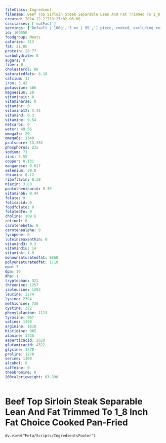 ```yaml
---
fileClass: Ingredient
filename: Beef Top Sirloin Steak Separable Lean And Fat Trimmed To 1_8 Inch Fat Choice Cooked Pan-Fried
created: 2024-12-21T19:27:02-06:00
cssclasses: ['nutFact']
servings: ['Default | 100g','3 oz | 85','1 piece, cooked, excluding refuse (yield from 1 lb raw meat with refuse) | 307']
id: 169550
foodgroup: Meats
calories: 313
fat: 21.06
protein: 28.77
carbohydrate: 0
sugars: 0
fiber: 0
cholesterol: 98
saturatedfats: 8.18
calcium: 12
iron: 3.42
potassium: 406
magnesium: 28
vitaminaiu: 0
vitaminarae: 0
vitaminc: 0
vitaminb12: 3.34
vitamind: 0.3
vitamine: 0.54
netcarbs: 0
water: 49.56
omega3s: 20
omega6s: 1340
pralscore: 13.333
phosphorus: 235
sodium: 71
zinc: 5.55
copper: 0.131
manganese: 0.017
selenium: 29.8
thiamin: 0.12
riboflavin: 0.29
niacin: 3.83
pantothenicacid: 0.39
vitaminb6: 0.44
folate: 9
folicacid: 0
foodfolate: 9
folatedfe: 9
choline: 109.6
retinol: 0
carotenebeta: 0
carotenealpha: 0
lycopene: 0
luteinzeaxanthin: 0
vitamind3: 0.3
vitamindiu: 14
vitamink: 1.9
monounsaturatedfat: 8860
polyunsaturatedfat: 1710
epa: 3
dpa: 16
dha: 1
tryptophan: 322
threonine: 1257
isoleucine: 1293
leucine: 2274
lysine: 2394
methionine: 736
cystine: 322
phenylalanine: 1123
tyrosine: 967
valine: 1399
arginine: 1818
histidine: 985
alanine: 1735
asparticacid: 2628
glutamicacid: 4322
glycine: 1570
proline: 1270
serine: 1100
alcohol: 0
caffeine: 0
theobromine: 0
200calorieweight: 63.898
---
```


# Beef Top Sirloin Steak Separable Lean And Fat Trimmed To 1_8 Inch Fat Choice Cooked Pan-Fried

```dataviewjs
dv.view("Meta/Scripts/IngredientsFooter")
```